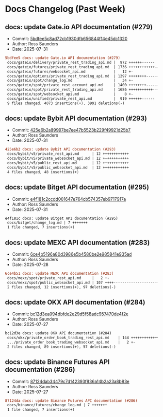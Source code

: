 # Docs Changelog (Past Week)

## docs: update Gate.io API documentation (#279)
- Commit: [5bdfee5c8ad72cb1930dfb656844f14e45dc1320](https://github.com/rosssaunders/coincise/commit/5bdfee5c8ad72cb1930dfb656844f14e45dc1320)
- Author: Ross Saunders
- Date: 2025-07-31

```diff
5bdfee5 docs: update Gate.io API documentation (#279)
 docs/gateio/delivery/private_rest_trading_api.md |  972 ++++++------
 docs/gateio/futures/private_rest_trading_api.md  | 1736 ++++++++++++----------
 docs/gateio/futures/websocket_api.md             |   12 +-
 docs/gateio/options/private_rest_trading_api.md  | 1297 ++++++++--------
 docs/gateio/spot/change_log.md                   |   34 +-
 docs/gateio/spot/private_rest_account_api.md     | 1400 ++++++++---------
 docs/gateio/spot/private_rest_trading_api.md     | 1686 +++++++++++----------
 docs/gateio/spot/websocket_api.md                |    8 +-
 docs/gateio/unified/private_rest_api.md          |  919 ++++++------
 9 files changed, 4073 insertions(+), 3991 deletions(-)
```

## docs: update Bybit API documentation (#293)
- Commit: [425e6b2a89997be7ee47b5523b229f49921d25b7](https://github.com/rosssaunders/coincise/commit/425e6b2a89997be7ee47b5523b229f49921d25b7)
- Author: Ross Saunders
- Date: 2025-07-31

```diff
425e6b2 docs: update Bybit API documentation (#293)
 docs/bybit/v5/private_rest_api.md      | 12 ++++++++++++
 docs/bybit/v5/private_websocket_api.md | 12 ++++++++++++
 docs/bybit/v5/public_rest_api.md       | 12 ++++++++++++
 docs/bybit/v5/public_websocket_api.md  | 12 ++++++++++++
 4 files changed, 48 insertions(+)
```

## docs: update Bitget API documentation (#295)
- Commit: [e4f181c2ccdd001647e764cb574357eb9717917a](https://github.com/rosssaunders/coincise/commit/e4f181c2ccdd001647e764cb574357eb9717917a)
- Author: Ross Saunders
- Date: 2025-07-31

```diff
e4f181c docs: update Bitget API documentation (#295)
 docs/bitget/change_log.md | 7 +++++++
 1 file changed, 7 insertions(+)
```

## docs: update MEXC API documentation (#283)
- Commit: [6ce4b5196a80d3986e5b4580be2e985841e935ad](https://github.com/rosssaunders/coincise/commit/6ce4b5196a80d3986e5b4580be2e985841e935ad)
- Author: Ross Saunders
- Date: 2025-07-28

```diff
6ce4b51 docs: update MEXC API documentation (#283)
 docs/mexc/spot/private_rest_api.md     |   2 +-
 docs/mexc/spot/public_websocket_api.md | 107 ++++-----------------------------
 2 files changed, 12 insertions(+), 97 deletions(-)
```

## docs: update OKX API documentation (#284)
- Commit: [bc12d3ea094dbfde2e29d5f58adc957470de4f2e](https://github.com/rosssaunders/coincise/commit/bc12d3ea094dbfde2e29d5f58adc957470de4f2e)
- Author: Ross Saunders
- Date: 2025-07-27

```diff
bc12d3e docs: update OKX API documentation (#284)
 docs/okx/private_order_book_trading_rest_api.md    | 144 +++++++++++++--------
 .../private_order_book_trading_websocket_api.md    |   2 +-
 2 files changed, 89 insertions(+), 57 deletions(-)
```

## docs: update Binance Futures API documentation (#286)
- Commit: [87124dab34479c7d142393f836a14b2a23a8b83e](https://github.com/rosssaunders/coincise/commit/87124dab34479c7d142393f836a14b2a23a8b83e)
- Author: Ross Saunders
- Date: 2025-07-27

```diff
87124da docs: update Binance Futures API documentation (#286)
 docs/binance/futures/change_log.md | 7 +++++++
 1 file changed, 7 insertions(+)
```

